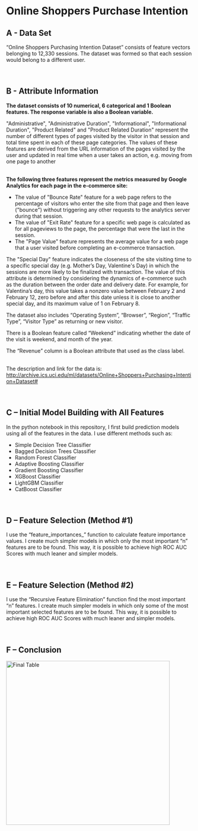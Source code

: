 # Online Shoppers Purchase Intention
## A - Data Set

“Online Shoppers Purchasing Intention Dataset” consists of feature vectors belonging to 12,330 sessions.
The dataset was formed so that each session would belong to a different user.<br><br><br>


## B - Attribute Information

**The dataset consists of 10 numerical, 6 categorical and 1 Boolean features. The response variable is also a Boolean variable.**

"Administrative", "Administrative Duration", "Informational", "Informational Duration", "Product Related" and "Product Related Duration" represent the number of different types of pages visited by the visitor in that session and total time spent in each of these page categories. The values of these features are derived from the URL information of the pages visited by the user and updated in real time when a user takes an action, e.g. moving from one page to another<br><br>

**The following three features represent the metrics measured by Google Analytics for each page in the e-commerce site:**

- The value of "Bounce Rate" feature for a web page refers to the percentage of visitors who enter the site from that page and then leave ("bounce") without triggering any other requests to the analytics server during that session.
- The value of "Exit Rate" feature for a specific web page is calculated as for all pageviews to the page, the percentage that were the last in the session.
- The "Page Value" feature represents the average value for a web page that a user visited before completing an e-commerce transaction.

The "Special Day" feature indicates the closeness of the site visiting time to a specific special day (e.g. Mother’s Day, Valentine's Day) in which the sessions are more likely to be finalized with transaction. The value of this attribute is determined by considering the dynamics of e-commerce such as the duration between the order date and delivery date. For example, for Valentina’s day, this value takes a nonzero value between February 2 and February 12, zero before and after this date unless it is close to another special day, and its maximum value of 1 on February 8.

The dataset also includes “Operating System”, “Browser”, “Region”, “Traffic Type”, “Visitor Type” as returning or new visitor. 

There is a Boolean feature called “Weekend” indicating whether the date of the visit is weekend, and month of the year.

The “Revenue” column is a Boolean attribute that used as the class label.<br><br>

The description and link for the data is: http://archive.ics.uci.edu/ml/datasets/Online+Shoppers+Purchasing+Intention+Dataset#<br><br><br>


## C – Initial Model Building with All Features

In the python notebook in this repository, I first build prediction models using all of the features in the data. I use different methods such as:

- Simple Decision Tree Classifier
- Bagged Decision Trees Classifier
- Random Forest Classifier
- Adaptive Boosting Classifier
- Gradient Boosting Classifier
- XGBoost Classifier
- LightGBM Classifier
- CatBoost Classifier<br><br><br>

## D – Feature Selection (Method #1)

I use the “feature_importances_” function to calculate feature importance values. I create much simpler models in which only the most important “n” features are to be found. This way, it is possible to achieve high ROC AUC Scores with much leaner and simpler models.<br><br><br>


## E – Feature Selection (Method #2)

I use the “Recursive Feature Elimination” function find the most important “n” features. I create much simpler models in which only some of the most important selected features are to be found. This way, it is possible to achieve high ROC AUC Scores with much leaner and simpler models.<br><br><br>


## F – Conclusion
<img width="441" alt="Final Table" src="https://user-images.githubusercontent.com/75792293/102024207-b162c000-3da1-11eb-8747-31e8331b6f33.png">

